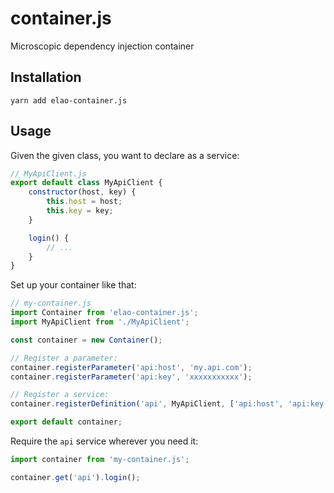 # container.js

Microscopic dependency injection container

## Installation

    yarn add elao-container.js

## Usage

Given the given class, you want to declare as a service:

```js
// MyApiClient.js
export default class MyApiClient {
    constructor(host, key) {
        this.host = host;
        this.key = key;
    }

    login() {
        // ...
    }
}
```

Set up your container like that:

```js
// my-container.js
import Container from 'elao-container.js';
import MyApiClient from './MyApiClient';

const container = new Container();

// Register a parameter:
container.registerParameter('api:host', 'my.api.com');
container.registerParameter('api:key', 'xxxxxxxxxxx');

// Register a service:
container.registerDefinition('api', MyApiClient, ['api:host', 'api:key']);

export default container;
```

Require the `api` service wherever you need it:

```js
import container from 'my-container.js';

container.get('api').login();
```

